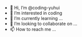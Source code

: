 - 👋 Hi, I’m @coding-yuhui
- 👀 I’m interested in coding 
- 🌱 I’m currently learning ...
- 💞️ I’m looking to collaborate on ...
- 📫 How to reach me ...
